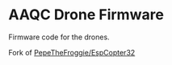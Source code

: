 # AAQC Drone Firmware
Firmware code for the drones.

Fork of <a src="https://github.com/PepeTheFroggie/EspCopter32" href="_blank">PepeTheFroggie/EspCopter32</a>
